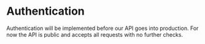 # Authentication
Authentication will be implemented before our API goes into production. For now the API is public and accepts all
requests with no further checks.